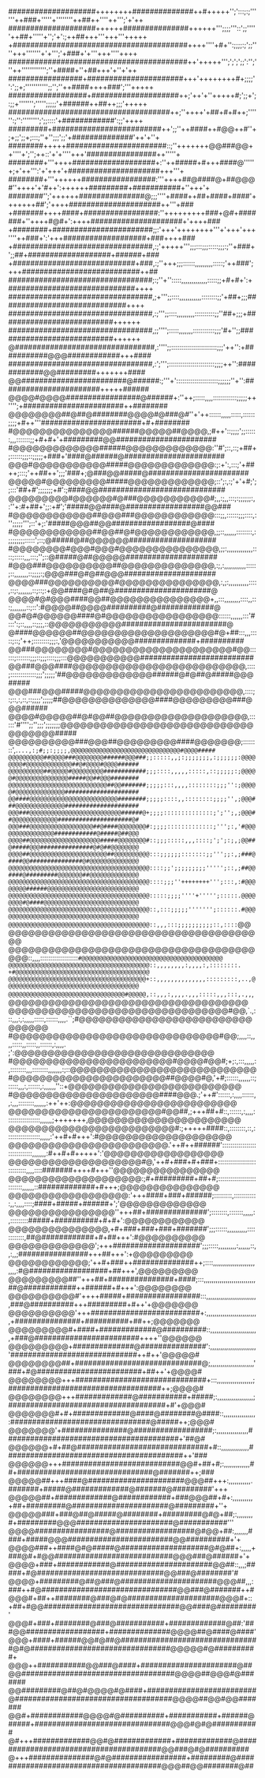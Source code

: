 ####################++++++++##############++#+++++'';':::;:;''''''++###+'''''+''''''''++##++''''++''';'+'++
####################++++++###############++++++''';;;;'''::';;'''''++##+'''''+'';'+':;++##+++'''+++'''+++++
+########################################++++''''+#+'':;;;;:;';;''''+++'''''''+'+''';'+###+'+'''+++''''++++
#########################################++'+++++''';';';';;':'';'''++'''''''''''';''+####+''+##+++'+''+'++
#################+######################+++'++++++++#+;;;;'':';;+;''''''''''';;'';''++####++++###';'''+++++
##################+####################++;'++'+''+++++#;';;+';:;;+''''''';''''';;;;;'+######++##++;;;'+++++
#####################################++;''++++'+##+#+#++;'''''':;'':'''''''';';;::::'+############':;;'++++
#########+#########################++';;''++####++#@@++#''+;+;;';;+;:::;''+'';;;';;'+##############'++'+''+
########+++++#######################::;''+++++++@@###@@++''''+';'';++::'+'+''''+++'################++'''''+
########+'''++++###################+:''++#####+#+++####@'''''+;+'++''':'+'+++'+#####################+++'''+
########+'''++++++#################:'''++++##@####@+##@@@#''++++'+'#++':++++++#########+###########+''+++'+
########'';'++++++###############@;;;''''+####++##+####+####'+++++++##';'++++#####################++'''+###
+#######++++####+#################:''+++++++++###+@#+#######+''++++#@#+':++++#####################+'++++###
+########+#######################;;:'+++'++++++++'''+'+++'+++''''++###+':'+++###################+###++++###
+################################,:;'+++++''';;;:::;;;:::::;;;:;''+###+';;##+###################+######+###
+############################+###,:;''+++;;;::::::,,,,,,,,,:::::;'++###';+++###########################++##
#################################;:;''+'':::::,,,,,,,,,,,,,:::::;;+#+#+':+#############################++++
#################################,;+''';;::::,,,,,,,,,,,::::::::;;'+##+;;;#############################++++
#################################,:;''';;::::,,,,,,,,,::::::::::;;''##+;;;+##########################++++++
#################################,;;'''';:::::,,,,,,,:::::::::::;;;'#+'';;###########################++++++
@################################,:'''';;:::::::::::::::::::::::;;;'++'':+###########@@@############+++####
#################################,:';''';:::::::::::::::::::::::;;;;++'':############@@#########+++++++####
@@########################@######:;'''+':::::::::::::::::::::;;;;;;''+'':#######################+++++######
@@@@#@@@@#################@######+:''++;:::::,,,,::::::::::::;;;;;++'''';+#######################++########
@@@@@@@@##@##@########@@@@#@###@#''+'++::::::,,,,,:::::,::::::;;;;+#++'''#######################+#+########
#@@@@@@@@@@@@@@@######@@@@@##@@@@,;#++'::;;;;';;::::::,,,:::::::;;+#+#+'+#########@@#######################
#@@@@@@@@@@@@@######@@@@@@@@@@@@@:''#';::,::;+##+;::::::;;;::;;;;;+###+'####@######@#######################
@@@#@@@@@@@@@@@#####@@@@@@@@@@@@@:;:+':,:::;'+##++;:::;'++##++';;;'###+;@###@@#####@#######################
@@@@@#@@@@@@@@@#####@@@@@@@@@@@@@;::';:,:;'+'+#;';;:::'##+#';;;;;;;+#':;####@@#############################
@@@@@@@@@#@@@@@@#@###@@@@@@@@@@@#;,,:;,,:::;:;;;;;;:,:''+:#+##+';;:+#';'#####@@####@##################@@###
#@@@@@@@@@@@@##@@@###@@@@@@@@@@@@:::;;,::::::;;;::::,:'';;;;;''';::'+;:'#####@@@##@@##################@####
#@@@@@@@@@@@@##@@##@#@@@@@@@@@@@@,;;::,,,,,,::::::::,:;;;;;;;;:::::';::;@#####@##@@@@@@####################
#@@@@@@@@#@@@#@@@#@@@@@@@@@@@@@@@,;;:,,,,,,,,,,,,,::::;:::::,,,:::;'';::@#####@##@@@@@#####################
#@@@###@@@@@@@@@@##@@@@@@@@@@@@@@,:;,:,,,,,,,,,,,:::::;::,,,,,,,::;;;;:;@@@###@#@##@@@#####################
@@@@###@@@@@@@@@@#@@@@@@@@@@@@@@@,:,;:,,,,,,,,,,::::,::;:,,,,,,,::;::;:+@@####@#@##@######################@
@@@@#@#@@@####@@##@@@@@@@@@@@@@@@+,,:::,,,,,,,,::::,,:::;,,,,,,,::;::':#@@@@##@@@@##########@#############@
@@#@#@@@@@@####@#@@@@@@@@@@@@@@@@@::::::,,,,,,:::'#:::':;::,,,,::;;;,::@@@@@@@@@@@########################@
@####@@@@@@##@@@@@@@@@@@@@@@@@@@@#@+##:::,,,:::::;::;'++;::::::::;;;:,'@@@@@@@@@@@##############+##########
@@###@@@@@@@@#@@@@@@@@@@@@@@@@@@@@@#@@::::::;:::::::;;;::;;;::::;;;:::@@@@@@@@@@@##########################
@@###@@@####@@@@@@@@@@@@@@@@@@@@@@@@@@,::::;:::::::::::::;;;';;;;;'##@@@@@@@@@@@@@######@#@##@#####@@@#####
@@@###@@@#####@@@@@@@@@@@@@@@@@@@@@@@@,::::;:;::,:,::,::;;;;';;;;;##@@@@@@@@@@@@@@####@@@@@@@@@###@@@######
@@@@#@@@@@##@#@@##@@@@@@@@@@@@@@@@@@@@,::::::'#'''';;'';;;';;;;;;;@@@@@@@@@@@@@@@@@@@@@@@@@@@@@@@@@@@@#####
@@@@@@@@@@###@@@##@@@@@@@@@####@@@@@@@;::::::::',.`...,:;#;;:;;;;,@@@@@@@@@@@@@@@@@@@@@@@@@@@@@@@#@@@@#####
@@@@@@@@@@##@@@@###@@@@@@@@######@@@###;;:::::,,;:;;;;;;;,:;;;;;;:@@@@@@@@#@@@@@@@@@@@@@##@#@@@@#@@@@######
@@@@@@@@@@##@@@@@#@@@@@@@@@############;;;::::,,,,,:::::,::;;;;;:;@@@@@#@@@@@@@@@@@@@@@#####@@##@@@########
@@@@@@@@@@@@@@@@@@@@@@@@@@@@##@@#######;;;;;:::,,,,::::::::;;;'':;@@@@@#@@@@@@@@@@@@@@#####################
@@####@@@@@@@@@@@@@@@@@@@@@@@@@########;;;;;::::,,::::::::;;;;'',;@@@###@@@@@@@@@@@@@@#####################
@@@###@@@@@@@@@@@@@@@@@@@@@@@@@@######@+;;;;::::::::::::::;';'';,;@@@##@@@@@@@@@@@@@#####################@#
@@@###@@@@@@@@@@@@@@@@@@##@####@@@@@@@@#:;;;;:::::::::::::;''';:,'#@@@@@@@@@@@@@@@@############@#####@##@@@
@@@@##@@@@@@@@@@@@@@@@@@@@#####@@@@@@@@#::;;;:::::,,,::::;';';:;,;@@##@#####@@@###############@#@##@@@@@@@@
@@@@##@@@@@@@@@@@@@@@@@@@@@@##@@@@@@@@@@:::;;;;;;:::::::;;''';;:,;###@####@@###############@#@@@@@@@@@@@@@@
@@@@@@@@@@@@@@@@@@@@@@@@@@@@@@@@@@@@@@@@::::;;';;;;;;;;;''''';::,;##@@####@#########@@@@@@@##@@@@@@@@@@@@@@
@@@@@@@@@@@@@@@@@@@@@@@@@@@@@@@@@@@@@@@@::::;;;''++++++++''';:::,:#@@@@@@@@######@@@@@@@@@@@@@@@@@@@@@@@@@@
@@@@@@@@@@@@@@@@@@@@@@@@@@@@@@@@@@@@@@@@:::::;;;;''''+''''';:::::.@@@@@@@@#@####@@@@@@@@@@@@@@@@@@@@@@@@@@@
@@@@@@@@@@@@@@@@@@@@@@@@@@@@@@@@@@@@@@@@::,:::;;;;;''''''';::::::.#@@@@@@@@@@@@@@@@@@@@@@@@@@@@@@@@@@@@@@@@
@@@@@@@@@@@@@@@@@@@@@@@@@@@@@@@@@@@@@@@@::,,,:::;;;;;;;;;;::,::::`@@@@@@@@@@@@@@@@@@@@@@@@@@@@@@@@@@@@@@@@@
@@@@@@@@@@@@@@@@@@@@@@@@@@@@@@@@@@@@@@@@::,,,,:::::::::::::::::::`#@@@@@@@@@@@@@@@@@@@@@@@@@@@@@@@@@@@@@@@@
@@@@@@@@@@@@@@@@@@@@@@@@@@@@@@@@@@@@@@@@::,,,,,,,,:,,,,:,::::::::. +#@@@@@@@@@@@@@@@@@@@@@@@@@@@@@@@@@@@@@@
@@@@@@@@@@@@@@@@@@@@@@@@@@@@@@@@@@@@@@@+::,,,,,,,,,,,,,,:::::::::,..,@@@@@@@@@@@@@@@@@@@@@@@@@@@@@@@@@@@@@@
@@@@@@@@@@@@@@@@@@@@@@@@@@@@@@@@@#@@@@@,::,,,:,,,,.,,,:::::,,,:::,.,,`,@@@@@@@@@@@@@@@@@@@@@@@@@@@@@@@@@@@@
@@@@@@@@@@@@@@@@@@@@@@@@@@@@@@@@@#@@,`.,:::,,,:,:,,,,,:::::,::::::,,,,.``;#@@@@@@@@@@@@@@@@@@@@@@@@@@@@@@@@
#@@@@@@@@@@@@@@@@@@@@@@@@@@@@@@@#@@;,,,,::,,,,:::::,,:::::,,::::::,:,,,,. ;':@@@@@@@@@@@@@@@@@@@@@@@@@@@@@@
#@@@@@@@@@@@@@@@@@@@@@@@@#@@@@#@@#;+;:,:::,,,,,:,::::::::,,,::::::::,,,,,,,:;::@@@@@@@@@@@@@@@@@@@@@@@@@@@@
#@@@@@@@@@@@@@@@@@@@@@@@##@@@@#@,'+#;::::::,,,,,,::;:::::,,,:,::::::,:,,,,,,''::+@@@@@@@@@@@@@@@@@@@@@@@@@@
#@@@@@@@@@@@@@@@@@@@@@@####@@@.;'++#'::::::,:,,,,::::::,,:,,,::::::::,,,,,,:++'++:@@@@@@@@@@@@@@@@@@@@@@@@@
@@@@@@@@@@@@@@@@@@@@@@@#@@##,;+++##+#::,::::::,:,,,,:::::::::::::::::,,,,,,;+++++++,@@@@@@@@@@@@@@@@@@@@@@@
@@@@@@@@@@@@@@@@@@@@@@@@@#:;+++++####::,::::::::,::,:::::::::::::::::,,,,,:'++#+#+++':#@@@@@@@@@@@@@@@@@@@@
@@@@@@@@@@@@@@@@@@@@@@@@.'++#++######':::::::::::::::::::::::::::::,,,,,,,:#++#+#+++++':'@@@@@@@@@@@@@@@@@@
@@@@@@@@@@@@@@@@@@@@#@,'++#+###+#+###+::::::::::::::::::::::::::::,,,,::::#######++++#+++''@@@@@@@@@@@@@@@@
@@@@@@@@@@@@@@@@@@@@:;#+#########+##+#;::::::::::::::::::::::::::,,,,,,::#############+#+++;@@@@@@@@@@@@@@@
@@@@@@@@@@@@@@@@@@:'+++####+###+######;:::::::::,::::::::::::,,:,,,,::::;####+#####+######+';'@@@@@@@@@@@@@
@@@@@@@@@@@@@@@@''+++##+##############';::::::::,:::::::,,,,,:,:::::::::#####+##########+#+#+':@@@@@@@@@@@@
@@@@@@@@@@@@@@@,+#+###+###+###+#######';;;::::::,,,,,,,,,,::::::::::::,##@############+#+##+++':#@@@@@@@@@@
@@@@@@@@@@@@@';+++####################';;;:::::,,,,,,,,,:,,,,,,::,,:,,;################+++##+++':+@@@@@@@@@
@@@@@@@@@@@@;'++#+###++##############++;::::,,,,,,,,,,,,,,,,,,,,,,,,,:#@##################+##+++',@@@@@@@@@
@@@@@@@@@##''+++##+###############+####;:::,,,,,,,,,,,,,,,,,,,,,,,,,,##@############++######+#+++':@@@@@@@@
@@@@@@@@@@#'++++#####+#################:::,,,,,,,,,,,,,,,,,,,,,,,,,,###@##########+++#########+#++'+@@@@@@@
@@@@@@@@@@'+++#########################+:,,,,,,,,,,,,,,,,,,,,,,,,,,+###############+##########+##++;@@@@@@@
@@@@@@@@@#+####+#############@##########::,,,,,,,,,,,,,,,,,,,,,,,,+###@########################++++''@@@@@@
@@@@@@@@@+##############@###############':,,,,,,,,,,,,,,,,,,,,,,,'#############################++#++'@@@@@#
@@@@@@@@##+#############################@;,,,,,,,,,,,,,,,,,,,,,,'###+#@########################+##++'+@@@@#
@@@@@@@@+++##############################+:::,,,,,,,,,,,,,,,,,,;###################################++;@@@@#
@@@@@@@@+++#############@###########+#####;:,,,,,,,,,,,,,,,,,,;####################################+#'+@@@#
@@@@@@@#+#+#############@####@########@####::,,,,,,,,,,,,,,,,:################################@#####++;@@@#
@@@@@@@'+###############@##################;:,,,,,,,,,,,,,,,,########################################+'##@#
@@@@@@+#+##@##############################+#::,,,,,,,,,,,,,,#########################################++'###
@@@@@@+++###########################@@#+##+#;:,,,,,,,,,,,,,##+###############################@#######++;###
@@@@@##+++####@######################@@@##+++:,,,,,,,,,,,.#######+#####@#############@#######@#########'+++
@@@@@##+#############@############+###@@@##+#+:,,,,,,,,,,+##+#########@######################@#########+''+
@@@@@###+###@##@#####@########+#########@#@+##;:,,,,,,,,#+#########@@@######################@###########'''
@@@@#################@##################@#@@+##:,,,,,,,####+#####@@@########################@@##########+'+
@@@@###++####@#@#####@####################@#@##+:,,,,,+###@#+#@@###########################@@@###@######+'+
@@@@+###+############@######################@@##::,,,;#####+#@#############################@@###@########'#
@@@@+#########@##@###@######################@@@##,,,:###++#@###############################@@###@#######++#
@@@#+##++########@###@#@#####################@@@#+::+##+#@@###############################@@####@#########'
@@@#+###+########@###@###########+#############@##:'###@@##################+##############@@@@##@####@####'
@@@+####+######@@#@##@################################@#@################################@@@@@#@##########+
@@@++###########@@###@####+######################@##@@###################################@@@@##@@@#@#######
@@#########@##@#@@@@#@####+#########################@####################################@@@@##@@#@@#######
@@#+############@@@@#@##########+###########+######@#####+###############################@@@#@#@###########
@#+++#############@@#@#############+#############@#######################################@@###@#@##########
@+++###############@#@#################+#########@#######################################@@@##@@########@##
